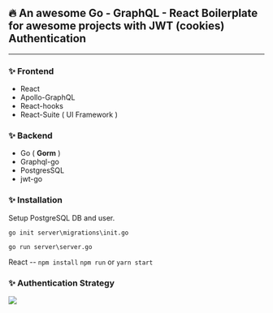 ## 🔥 An awesome Go - GraphQL - React Boilerplate for awesome projects with JWT (cookies) Authentication
---
### ✨ Frontend 
- React
- Apollo-GraphQL
- React-hooks
- React-Suite ( UI Framework )


### ✨ Backend

- Go ( **Gorm** )
- Graphql-go
- PostgresSQL
- jwt-go


### ✨ Installation

Setup PostgreSQL DB and user.

`go init server\migrations\init.go`

`go run server\server.go`

React --
`npm install`
`npm run` or `yarn start`

### ✨ Authentication Strategy

![](https://miro.medium.com/max/849/1*EZ6DLFeSdCiu9Sf_NvViXg.png)
